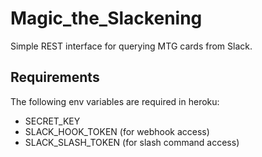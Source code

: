 # Magic_the_Slackening
Simple REST interface for querying MTG cards from Slack.

## Requirements
The following env variables are required in heroku:

* SECRET_KEY
* SLACK_HOOK_TOKEN (for webhook access)
* SLACK_SLASH_TOKEN (for slash command access)
